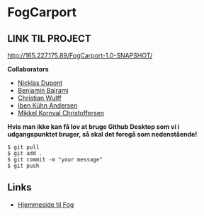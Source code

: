 # FogCarport

## LINK TIL PROJECT
http://165.227.175.89/FogCarport-1.0-SNAPSHOT/

**Collaborators**
- [Nicklas Dupont](https://github.com/TheDanishWonder)
- [Benjamin Bajrami](https://github.com/Aeydin24)
- [Christian Wulff](https://github.com/cwulfftorn)
- [Iben Kühn Andersen](https://github.com/IbenKAndersen)
- [Mikkel Kornval Christoffersen](https://github.com/Kornvalles)

**Hvis man ikke kan få lov at bruge Github Desktop som vi i udgangspunktet bruger, så skal det foregå som nedenstående!**
```
$ git pull
$ git add .
$ git commit -m "your message"
$ git push
```


## Links
- [Hjemmeside til Fog](https://www.johannesfog.dk/byggecenter/landingpages/carporte/)
